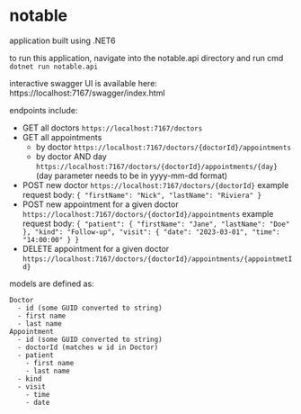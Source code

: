 # notable

application built using .NET6

to run this application, navigate into the notable.api directory and run cmd `dotnet run notable.api`

interactive swagger UI is available here: https://localhost:7167/swagger/index.html

endpoints include:
  - GET all doctors `https://localhost:7167/doctors`
  - GET all appointments
    - by doctor `https://localhost:7167/doctors/{doctorId}/appointments`
    - by doctor AND day `https://localhost:7167/doctors/{doctorId}/appointments/{day}` (day parameter needs to be in yyyy-mm-dd format)
  - POST new doctor `https://localhost:7167/doctors/{doctorId}`
    example request body:
    `{
        "firstName": "Nick",
        "lastName": "Riviera"
     }`
  - POST new appointment for a given doctor `https://localhost:7167/doctors/{doctorId}/appointments`
      example request body:
    `{
      "patient": {
        "firstName": "Jane",
        "lastName": "Doe"
      },
      "kind": "Follow-up",
      "visit": {
        "date": "2023-03-01",
        "time": "14:00:00"
      }
    }`
  - DELETE appointment for a given doctor `https://localhost:7167/doctors/{doctorId}/appointments/{appointmetId}`
  
  models are defined as:
    
    Doctor
      - id (some GUID converted to string)
      - first name
      - last name
    Appointment
      - id (some GUID converted to string)
      - doctorId (matches w id in Doctor)
      - patient
        - first name
        - last name
      - kind
      - visit
        - time
        - date
